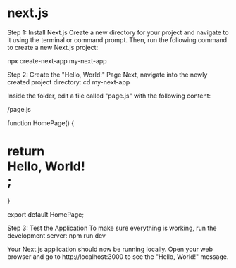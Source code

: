 # next.js
Step 1: Install Next.js
Create a new directory for your project and navigate to it using the terminal or command prompt. Then, run the following command to create a new Next.js project:

npx create-next-app my-next-app


Step 2: Create the "Hello, World!" Page
Next, navigate into the newly created project directory:
cd my-next-app

Inside the folder, edit a file called "page.js" with the following content:

/page.js

function HomePage() {

 # return <div> Hello, World!</div> ;

}

export default HomePage;

Step 3: Test the Application
To make sure everything is working, run the development server:
npm run dev

Your Next.js application should now be running locally. Open your web browser and go to http://localhost:3000 to see the "Hello, World!" message.
